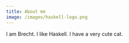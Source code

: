```yaml
---
title: About me
image: /images/haskell-logo.png
---
```


I am Brecht.
I like Haskell.
I have a very cute cat.
